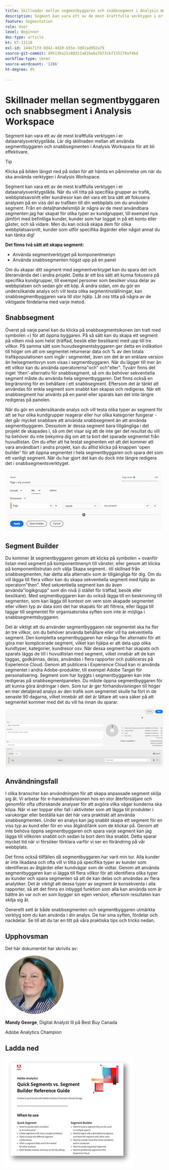 ```yaml
---
title: Skillnader mellan segmentbyggaren och snabbsegment i Analysis Workspace
description: Segment kan vara ett av de mest kraftfulla verktygen i er dataanalysverktygslåda. Lär dig skillnaden mellan att använda segmentbyggaren och snabbsegmenten i Analysis Workspace för att bli effektivare.
feature: Segmentation
role: User
level: Beginner
doc-type: article
kt: KT-13118
exl-id: 144e71fd-8d42-4d20-b55e-3d81ad992a79
source-git-commit: d95136a21c08312a81baba7673cb7135270af4bd
workflow-type: tm+mt
source-wordcount: '1266'
ht-degree: 0%

---
```


# Skillnader mellan segmentbyggaren och snabbsegment i Analysis Workspace

Segment kan vara ett av de mest kraftfulla verktygen i er dataanalysverktygslåda. Lär dig skillnaden mellan att använda segmentbyggaren och snabbsegmenten i Analysis Workspace för att bli effektivare.

>[!TIP]
>
> Klicka på bilden längst ned på sidan för att hämta en påminnelse om när du ska använda verktygen i Analysis Workspace.

Segment kan vara ett av de mest kraftfulla verktygen i er dataanalysverktygslåda. När du vill titta på specifika grupper av trafik, webbplatsavsnitt eller kundresor kan det vara ett bra sätt att fokusera analysen på en viss del av trafiken till din webbplats om du använder segment. Från en detaljhandelsmiljö är några av de mest användbara segmenten jag har skapat för olika typer av kundgrupper, till exempel nya jämfört med befintliga kunder, kunder som har loggat in på ett konto eller gäster, och så vidare. Men du kan också skapa dem för olika webbplatsavsnitt, kunder som utför specifika åtgärder eller något annat du kan tänka dig!

**Det finns två sätt att skapa segment:**

* Använda segmentverktyget på komponentmenyn
* Använda snabbsegmenten högst upp på en panel

Om du skapar ditt segment med segmentverktyget kan du spara det och återanvända det i andra projekt. Detta är ett bra sätt att kunna fokusera på specifika kundgrupper, till exempel personer som besöker vissa delar av webbplatsen och sedan gör ett köp. Å andra sidan, om du gör en undersökande analys och vill testa olika segmentinställningar, kan snabbsegmentbyggaren vara till stor hjälp. Låt oss titta på några av de viktigaste fördelarna med varje metod.

## Snabbsegment

Överst på varje panel kan du klicka på snabbsegmentsikonen (en tratt med symbolen +) för att öppna byggaren. På så sätt kan du skapa ett segment på vilken nivå som helst (träffad, besök eller besökare) med upp till tre villkor. På samma sätt som huvudsegmentsbyggaren ger detta en indikation till höger om att om segmentet returnerar data och % av den totala trafikpopulationen som ingår i segmentet, även om det är en enklare version än helsegmentsvyn som visas i segmentbyggaren. När du lägger till mer än ett villkor kan du använda operatorerna&quot;och&quot; och&quot;eller&quot;. Tyvärr finns det inget &#39;then&#39;-alternativ för snabbsegment, så om du behöver sekventiella segment måste du använda hela segmentbyggaren. Det finns också en begränsning för en behållare i ett snabbsegment. Eftersom det är tänkt att användas för enkla segment som snabbt kan skapas och redigeras. När ett snabbsegment har använts på en panel eller sparats kan det inte längre redigeras på panelen.

När du gör en undersökande analys och vill testa olika typer av segment för att se hur olika kundgrupper reagerar eller hur olika kategorier fungerar - det går mycket snabbare att använda snabbsegment än att använda segmentbyggaren. Dessutom är dessa segment bara tillgängliga i det projekt de skapades i, så om det visar sig att de inte ger det resultat du vill ha behöver du inte bekymra dig om att ta bort det sparade segmentet från huvudlistan. Om du efter att ha testat segmenten vet att det kommer att vara användbart i andra projekt, kan du alltid klicka på knappen &#39;open builder&#39; för att öppna segmentet i hela segmentbyggaren och spara det som ett vanligt segment. När du har gjort det kan du dock inte längre redigera det i snabbsegmentsverktyget.

![Snabbsegment](assets/quick-segement.png)

## Segment Builder

Du kommer åt segmentbyggaren genom att klicka på symbolen + ovanför listan med segment på komponentmenyn till vänster, eller genom att klicka på komponentlistrutan och välja Skapa segment.. till skillnad från snabbsegmenten, har detta alla alternativ som är tillgängliga för dig. Om du vill lägga till flera villkor kan du skapa sekventiella segment med hjälp av operatorn&quot;then&quot;. Med sekventiella segment kan du även använda&quot;logikgrupp&quot; som din nivå (i stället för träffad, besök eller besökare). Med segmentbyggaren kan du också lägga till en beskrivning till segmenten, som kan lägga till kontext om vem som skapade segmentet eller vilken typ av data som det har skapats för att filtrera, eller lägga till taggar till segmentet för organisatoriska syften som inte är möjliga i snabbsegmentsbyggaren.

Det är viktigt att du använder segmentbyggaren när segmentet ska ha fler än tre villkor, om du behöver använda behållare eller vill ha sekventiella segment. Den kompletta segmentbyggaren har många fler alternativ för att göra mer komplicerade segment, vilket kan hjälpa er att dela upp olika kundtyper, kategorier, kundresor osv. När dessa segment har skapats och sparats läggs de till i huvudlistan med segment, vilket innebär att de kan taggas, godkännas, delas, användas i flera rapporter och publiceras på Experience Cloud. Genom att publicera i Experience Cloud kan ni använda segmentet i andra Adobe-produkter, till exempel Adobe Target för personalisering. Segment som har byggts i segmentbyggaren kan inte redigeras på snabbsegmentpanelen. Du måste öppna segmentbyggaren för att kunna göra ändringar i dem. Som tur är ger förhandsvisningen till höger en mer detaljerad analys av den trafik som segmentet skulle ha fört in de senaste 90 dagarna, vilket innebär att det är lättare att vara säker på att segmentet kommer med det du vill ha innan du sparar.

![Segment Builder](assets/segment-builder-quick.png)

## Användningsfall

I olika branscher kan användningen för att skapa anpassade segment skilja sig åt. Vi arbetar för e-handelsdivisionen hos en stor återförsäljare och genomför ofta utforskande analyser för att avgöra vilka vägar kunderna ska köpa. När vi ser toppar eller fall i aktiviteter som att lägga till produkter i varukorgar eller beställa kan det här vara praktiskt att använda snabbsegmenten. Under en analys kan jag snabbt skapa ett segment för en viss typ av kund eller för en viss åtgärd/länk som de klickar på. Genom att inte behöva öppna segmentbyggaren och spara varje segment kan jag lägga till villkoren snabbt och sedan ta bort dem lika snabbt. Detta sparar mycket tid när vi försöker förklara varför vi ser en förändring på vår webbplats.

Det finns också tillfällen då segmentbyggaren har varit min tur. Alla kunder är inte likadana och ofta vill vi titta på specifika typer av kunder som identifieras av åtgärder eller kundvägar som de vidtar. Genom att använda segmentbyggaren kan vi lägga till flera villkor för att identifiera olika typer av kunder och spara segmenten så att de kan delas och användas av flera analytiker. Det är viktigt att dessa typer av segment är konsekventa i alla rapporter, så att det finns en inbyggd funktion som alla kan använda som är bättre än var och en som bygger sin egen version, eftersom resultaten kan skilja sig åt.

Generellt sett är både snabbsegmenten och segmentbyggaren utmärkta verktyg som du kan använda i din analys. De har sina syften, fördelar och nackdelar. Se till att du tar en titt på våra praktiska tips och tricks nedan.

## Upphovsman

Det här dokumentet har skrivits av:

![Mandy George](assets/mandy-george.jpg)

**Mandy George**, Digital Analyst III på Best Buy Canada

Adobe Analytics Champion

## Ladda ned

[![Ladda ned snabbsegment](assets/quick-segments-download-small.jpg)](assets/Adobe_Analytics_Segments_Vs_Segment_Builder_Reference_Guide.pdf)
